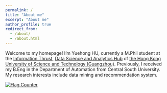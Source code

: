 ```yaml
---
permalink: /
title: "About me"
excerpt: "About me"
author_profile: true
redirect_from: 
  - /about/
  - /about.html
---
```




Welcome to my homepage! I’m Yuehong HU, currently a M.Phil student at the [Information Thrust](https://hkust-gz.edu.cn/academics/hubs-and-thrust-areas/information-hub/), [Data Science and Analytics Hub](https://hkust-gz.edu.cn/academics/hubs-and-thrust-areas/information-hub/data-science-and-analytics/) of [the Hong Kong University of Science and Technology (Guangzhou)](https://hkust-gz.edu.cn/zh/?variant=zh-cn). Previously, I received my B.Eng in the Department of Automation from Central South University. My research interests include data mining and recommendation system.

<a href="https://info.flagcounter.com/65uB"><img src="https://s01.flagcounter.com/mini/65uB/bg_FFFFF7/txt_000000/border_EDC5BB/flags_0/" alt="Flag Counter" border="0"></a>
